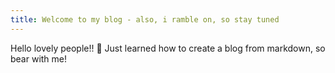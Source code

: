 ```yaml
---
title: Welcome to my blog - also, i ramble on, so stay tuned
---
```


Hello lovely people!! 🌳 Just learned how to create a blog from markdown, so bear with me! 
